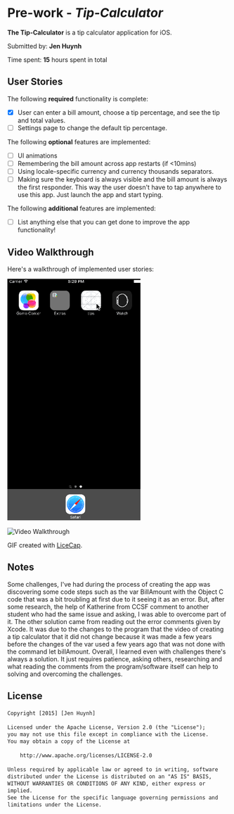 # Pre-work - *Tip-Calculator*

**The Tip-Calculator** is a tip calculator application for iOS.

Submitted by: **Jen Huynh**

Time spent: **15** hours spent in total

## User Stories

The following **required** functionality is complete:

* [X] User can enter a bill amount, choose a tip percentage, and see the tip and total values.
* [ ] Settings page to change the default tip percentage.

The following **optional** features are implemented:
* [ ] UI animations
* [ ] Remembering the bill amount across app restarts (if <10mins)
* [ ] Using locale-specific currency and currency thousands separators.
* [ ] Making sure the keyboard is always visible and the bill amount is always the first responder. This way the user doesn't have to tap anywhere to use this app. Just launch the app and start typing.

The following **additional** features are implemented:

- [ ] List anything else that you can get done to improve the app functionality!

## Video Walkthrough 

Here's a walkthrough of implemented user stories:

![Walkthrough](tips.gif)

<img src='file:///Users/JenH/Desktop/tips.gif' title='Video Walkthrough' width='' alt='Video Walkthrough' />

GIF created with [LiceCap](http://www.cockos.com/licecap/).

## Notes

Some challenges, I've had during the process of creating the app was discovering some code steps such as the var BillAmount with the Object C
code that was a bit troubling at first due to it seeing it as an error. But, after some research, the help of Katherine from CCSF 
comment to another student who had the same issue and asking, I was able to overcome part of it. The other solution came from reading out the 
error comments given by Xcode. It was due to the changes to the program that the video of creating a tip calculator that it did not change 
because it was made a few years before the changes of the var used a few years ago that was not done with the command let billAmount. Overall,
I learned even with challenges there's always a solution. It just requires patience, asking others, researching and what reading the comments 
from the program/software itself can help to solving and overcoming the challenges.

## License

    Copyright [2015] [Jen Huynh]

    Licensed under the Apache License, Version 2.0 (the "License");
    you may not use this file except in compliance with the License.
    You may obtain a copy of the License at

        http://www.apache.org/licenses/LICENSE-2.0

    Unless required by applicable law or agreed to in writing, software
    distributed under the License is distributed on an "AS IS" BASIS,
    WITHOUT WARRANTIES OR CONDITIONS OF ANY KIND, either express or implied.
    See the License for the specific language governing permissions and
    limitations under the License.
